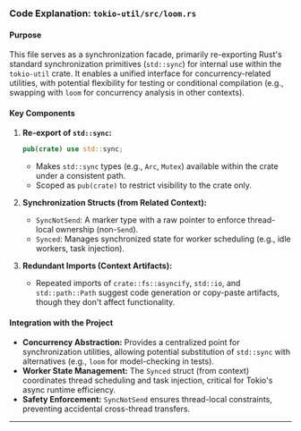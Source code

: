 ### Code Explanation: `tokio-util/src/loom.rs`

#### Purpose
This file serves as a synchronization facade, primarily re-exporting Rust's standard synchronization primitives (`std::sync`) for internal use within the `tokio-util` crate. It enables a unified interface for concurrency-related utilities, with potential flexibility for testing or conditional compilation (e.g., swapping with `loom` for concurrency analysis in other contexts).

#### Key Components
1. **Re-export of `std::sync`:**
   ```rust
   pub(crate) use std::sync;
   ```
   - Makes `std::sync` types (e.g., `Arc`, `Mutex`) available within the crate under a consistent path.
   - Scoped as `pub(crate)` to restrict visibility to the crate only.

2. **Synchronization Structs (from Related Context):**
   - `SyncNotSend`: A marker type with a raw pointer to enforce thread-local ownership (non-`Send`).
   - `Synced`: Manages synchronized state for worker scheduling (e.g., idle workers, task injection).

3. **Redundant Imports (Context Artifacts):**
   - Repeated imports of `crate::fs::asyncify`, `std::io`, and `std::path::Path` suggest code generation or copy-paste artifacts, though they don't affect functionality.

#### Integration with the Project
- **Concurrency Abstraction:** Provides a centralized point for synchronization utilities, allowing potential substitution of `std::sync` with alternatives (e.g., `loom` for model-checking in tests).
- **Worker State Management:** The `Synced` struct (from context) coordinates thread scheduling and task injection, critical for Tokio's async runtime efficiency.
- **Safety Enforcement:** `SyncNotSend` ensures thread-local constraints, preventing accidental cross-thread transfers.

---
